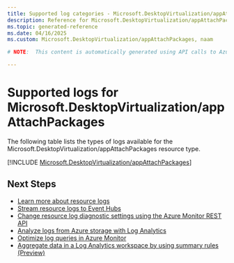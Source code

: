 ```yaml
---
title: Supported log categories - Microsoft.DesktopVirtualization/appAttachPackages
description: Reference for Microsoft.DesktopVirtualization/appAttachPackages in Azure Monitor Logs.
ms.topic: generated-reference
ms.date: 04/16/2025
ms.custom: Microsoft.DesktopVirtualization/appAttachPackages, naam

# NOTE:  This content is automatically generated using API calls to Azure. Any edits made on these files will be overwritten in the next run of the script. 

---
```





# Supported logs for Microsoft.DesktopVirtualization/appAttachPackages  
The following table lists the types of logs available for the Microsoft.DesktopVirtualization/appAttachPackages resource type.
  

  
[!INCLUDE [Microsoft.DesktopVirtualization/appAttachPackages](~/reusable-content/ce-skilling/azure/includes/azure-monitor/reference/logs/microsoft-desktopvirtualization-appattachpackages-logs-include.md)]  
  

## Next Steps

* [Learn more about resource logs](/azure/azure-monitor/essentials/platform-logs-overview)
* [Stream resource logs to Event Hubs](/azure/azure-monitor/essentials/resource-logs#send-to-azure-event-hubs)
* [Change resource log diagnostic settings using the Azure Monitor REST API](/rest/api/monitor/diagnosticsettings)
* [Analyze logs from Azure storage with Log Analytics](/azure/azure-monitor/essentials/resource-logs#send-to-log-analytics-workspace)
* [Optimize log queries in Azure Monitor](/azure/azure-monitor/logs/query-optimization)
* [Aggregate data in a Log Analytics workspace by using summary rules (Preview)](/azure/azure-monitor/logs/summary-rules)